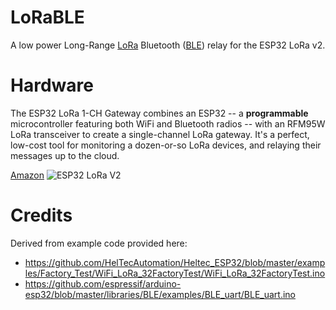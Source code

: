 # LoRaBLE

A low power Long-Range [LoRa](https://en.wikipedia.org/wiki/LoRa) Bluetooth ([BLE](https://en.wikipedia.org/wiki/Bluetooth_Low_Energy)) relay for the ESP32 LoRa v2.


# Hardware
The ESP32 LoRa 1-CH Gateway combines an ESP32 -- a **programmable** microcontroller featuring both WiFi and Bluetooth radios -- with an RFM95W LoRa transceiver to create a single-channel LoRa gateway. It's a perfect, low-cost tool for monitoring a dozen-or-so LoRa devices, and relaying their messages up to the cloud.

[Amazon](https://www.amazon.com/MakerFocus-Development-Bluetooth-0-96inch-Display/dp/B076MSLFC9)
![ESP32 LoRa V2](https://m.media-amazon.com/images/I/710x6RMB+YL._AC_SX679_.jpg)


# Credits
Derived from example code provided here:

 - https://github.com/HelTecAutomation/Heltec_ESP32/blob/master/examples/Factory_Test/WiFi_LoRa_32FactoryTest/WiFi_LoRa_32FactoryTest.ino
 - https://github.com/espressif/arduino-esp32/blob/master/libraries/BLE/examples/BLE_uart/BLE_uart.ino
